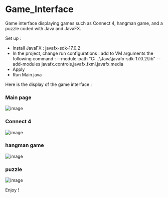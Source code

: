 # Game_Interface
Game interface displaying games such as Connect 4, hangman game, and a puzzle coded with Java and JavaFX.

Set up :
- Install JavaFX : javafx-sdk-17.0.2
- In the project, change run configurations : add to VM arguments the following command : --module-path "C:...\Java\javafx-sdk-17.0.2\lib" --add-modules javafx.controls,javafx.fxml,javafx.media
- Apply
- Run Main.java

Here is the display of the game interface :

### Main page
![image](https://user-images.githubusercontent.com/13350497/233788487-86a53d19-1dfc-419e-a08a-5f9c760bdf02.png)

### Connect 4

![image](https://user-images.githubusercontent.com/13350497/233788497-75a7d964-049d-48a0-a53e-acc69e90cbb3.png)

### hangman game

![image](https://user-images.githubusercontent.com/13350497/233788513-97d026d1-8566-4b75-81ba-bcfef5f57013.png)

### puzzle 

![image](https://user-images.githubusercontent.com/13350497/233788520-fd8a2ba2-9213-4b0a-bf04-2f599a4baf6b.png)

Enjoy !

